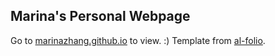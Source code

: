 ## Marina's Personal Webpage
Go to [marinazhang.github.io](https://marinazhang.github.io/) to view. :) Template from [al-folio](https://github.com/alshedivat/al-folio).
